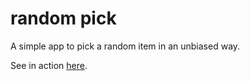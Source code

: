random pick
===========


A simple app to pick a random item in an unbiased way.

See in action [here](https://rmandvikar.github.io/pick/).
